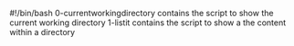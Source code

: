 #!/bin/bash
0-currentworkingdirectory contains the script to show the current working directory
1-listit contains the script to show a the content within a directory
